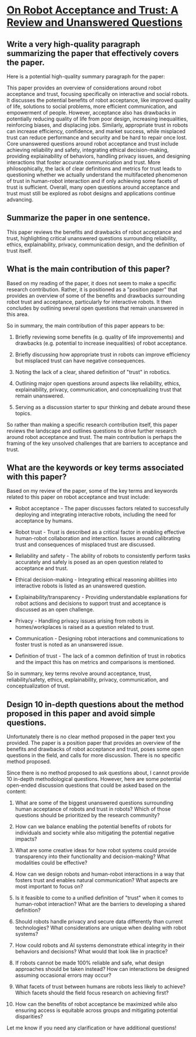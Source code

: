# [On Robot Acceptance and Trust: A Review and Unanswered Questions](https://arxiv.org/abs/2312.07491)

## Write a very high-quality paragraph summarizing the paper that effectively covers the paper.

 Here is a potential high-quality summary paragraph for the paper:

This paper provides an overview of considerations around robot acceptance and trust, focusing specifically on interactive and social robots. It discusses the potential benefits of robot acceptance, like improved quality of life, solutions to social problems, more efficient communication, and empowerment of people. However, acceptance also has drawbacks in potentially reducing quality of life from poor design, increasing inequalities, reinforcing biases, and displacing jobs. Similarly, appropriate trust in robots can increase efficiency, confidence, and market success, while misplaced trust can reduce performance and security and be hard to repair once lost. Core unanswered questions around robot acceptance and trust include achieving reliability and safety, integrating ethical decision-making, providing explainability of behaviors, handling privacy issues, and designing interactions that foster accurate communication and trust. More philosophically, the lack of clear definitions and metrics for trust leads to questioning whether we actually understand the multifaceted phenomenon of trust in human-robot interaction and if only achieving some facets of trust is sufficient. Overall, many open questions around acceptance and trust must still be explored as robot designs and applications continue advancing.


## Summarize the paper in one sentence.

 This paper reviews the benefits and drawbacks of robot acceptance and trust, highlighting critical unanswered questions surrounding reliability, ethics, explainability, privacy, communication design, and the definition of trust itself.


## What is the main contribution of this paper?

 Based on my reading of the paper, it does not seem to make a specific research contribution. Rather, it is positioned as a "position paper" that provides an overview of some of the benefits and drawbacks surrounding robot trust and acceptance, particularly for interactive robots. It then concludes by outlining several open questions that remain unanswered in this area.

So in summary, the main contribution of this paper appears to be:

1) Briefly reviewing some benefits (e.g. quality of life improvements) and drawbacks (e.g. potential to increase inequalities) of robot acceptance.

2) Briefly discussing how appropriate trust in robots can improve efficiency but misplaced trust can have negative consequences. 

3) Noting the lack of a clear, shared definition of "trust" in robotics.

4) Outlining major open questions around aspects like reliability, ethics, explainability, privacy, communication, and conceptualizing trust that remain unanswered.

5) Serving as a discussion starter to spur thinking and debate around these topics.

So rather than making a specific research contribution itself, this paper reviews the landscape and outlines questions to drive further research around robot acceptance and trust. The main contribution is perhaps the framing of the key unsolved challenges that are barriers to acceptance and trust.


## What are the keywords or key terms associated with this paper?

 Based on my review of the paper, some of the key terms and keywords related to this paper on robot acceptance and trust include:

- Robot acceptance - The paper discusses factors related to successfully deploying and integrating interactive robots, including the need for acceptance by humans.

- Robot trust - Trust is described as a critical factor in enabling effective human-robot collaboration and interaction. Issues around calibrating trust and consequences of misplaced trust are discussed.  

- Reliability and safety - The ability of robots to consistently perform tasks accurately and safely is posed as an open question related to acceptance and trust.

- Ethical decision-making - Integrating ethical reasoning abilities into interactive robots is listed as an unanswered question.

- Explainability/transparency - Providing understandable explanations for robot actions and decisions to support trust and acceptance is discussed as an open challenge.

- Privacy - Handling privacy issues arising from robots in homes/workplaces is raised as a question related to trust.

- Communication - Designing robot interactions and communications to foster trust is noted as an unanswered issue.

- Definition of trust - The lack of a common definition of trust in robotics and the impact this has on metrics and comparisons is mentioned.

So in summary, key terms revolve around acceptance, trust, reliability/safety, ethics, explainability, privacy, communication, and conceptualization of trust.


## Design 10 in-depth questions about the method proposed in this paper and avoid simple questions.

 Unfortunately there is no clear method proposed in the paper text you provided. The paper is a position paper that provides an overview of the benefits and drawbacks of robot acceptance and trust, poses some open questions in the field, and calls for more discussion. There is no specific method proposed. 

Since there is no method proposed to ask questions about, I cannot provide 10 in-depth methodological questions. However, here are some potential open-ended discussion questions that could be asked based on the content:

1. What are some of the biggest unanswered questions surrounding human acceptance of robots and trust in robots? Which of those questions should be prioritized by the research community?

2. How can we balance enabling the potential benefits of robots for individuals and society while also mitigating the potential negative impacts? 

3. What are some creative ideas for how robot systems could provide transparency into their functionality and decision-making? What modalities could be effective?

4. How can we design robots and human-robot interactions in a way that fosters trust and enables natural communication? What aspects are most important to focus on? 

5. Is it feasible to come to a unified definition of "trust" when it comes to human-robot interaction? What are the barriers to developing a shared definition?

6. Should robots handle privacy and secure data differently than current technologies? What considerations are unique when dealing with robot systems?

7. How could robots and AI systems demonstrate ethical integrity in their behaviors and decisions? What would that look like in practice?

8. If robots cannot be made 100% reliable and safe, what design approaches should be taken instead? How can interactions be designed assuming occasional errors may occur?

9. What facets of trust between humans are robots less likely to achieve? Which facets should the field focus research on achieving first?

10. How can the benefits of robot acceptance be maximized while also ensuring access is equitable across groups and mitigating potential disparities?

Let me know if you need any clarification or have additional questions!
